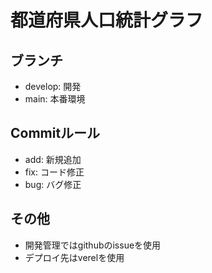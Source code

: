 # 都道府県人口統計グラフ

## ブランチ
- develop: 開発
- main: 本番環境

## Commitルール
- add: 新規追加
- fix: コード修正
- bug: バグ修正

## その他
- 開発管理ではgithubのissueを使用
- デプロイ先はverelを使用
